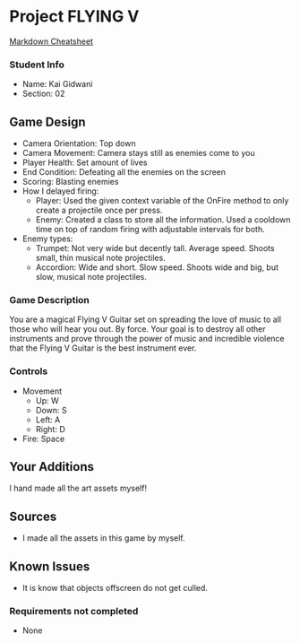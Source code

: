 # Project FLYING V

[Markdown Cheatsheet](https://github.com/adam-p/markdown-here/wiki/Markdown-Here-Cheatsheet)

### Student Info

-   Name: Kai Gidwani
-   Section: 02

## Game Design

-   Camera Orientation: Top down
-   Camera Movement: Camera stays still as enemies come to you
-   Player Health: Set amount of lives
-   End Condition: Defeating all the enemies on the screen
-   Scoring: Blasting enemies
-   How I delayed firing:
    -   Player: Used the given context variable of the OnFire method to only create a projectile once per press.
    -   Enemy: Created a class to store all the information. Used a cooldown time on top of random firing with adjustable intervals for both.
-   Enemy types:
    -   Trumpet: Not very wide but decently tall. Average speed. Shoots small, thin musical note projectiles.
    -   Accordion: Wide and short. Slow speed. Shoots wide and big, but slow, musical note projectiles.

### Game Description

You are a magical Flying V Guitar set on spreading the love of music to all those who will hear you out. By force. Your goal is to destroy all other instruments and prove through the power of music and incredible violence that the Flying V Guitar is the best instrument ever.

### Controls

-   Movement
    -   Up: W
    -   Down: S
    -   Left: A
    -   Right: D
-   Fire: Space

## Your Additions

I hand made all the art assets myself!

## Sources

-   I made all the assets in this game by myself.

## Known Issues

-    It is know that objects offscreen do not get culled.

### Requirements not completed

-    None

